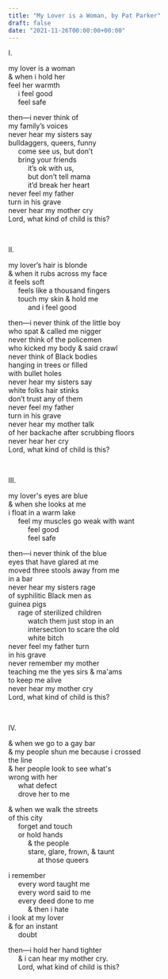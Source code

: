 ```yaml
---
title: "My Lover is a Woman, by Pat Parker"
draft: false
date: "2021-11-26T00:00:00+00:00"
---
```

I.

my lover is a woman  
& when i hold her  
feel her warmth  
&nbsp;&nbsp;&nbsp;&nbsp;&nbsp;i feel good  
&nbsp;&nbsp;&nbsp;&nbsp;&nbsp;feel safe  
  
then—i never think of  
my family’s voices  
never hear my sisters say  
bulldaggers, queers, funny  
&nbsp;&nbsp;&nbsp;&nbsp;&nbsp;come see us, but don’t  
&nbsp;&nbsp;&nbsp;&nbsp;&nbsp;bring your friends  
&nbsp;&nbsp;&nbsp;&nbsp;&nbsp;&nbsp;&nbsp;&nbsp;&nbsp;&nbsp;it’s ok with us,  
&nbsp;&nbsp;&nbsp;&nbsp;&nbsp;&nbsp;&nbsp;&nbsp;&nbsp;&nbsp;but don’t tell mama  
&nbsp;&nbsp;&nbsp;&nbsp;&nbsp;&nbsp;&nbsp;&nbsp;&nbsp;&nbsp;it’d break her heart  
never feel my father  
turn in his grave  
never hear my mother cry  
Lord, what kind of child is this?  
  
&nbsp;&nbsp;&nbsp;
  
II.  
  
my lover’s hair is blonde  
& when it rubs across my face  
it feels soft  
&nbsp;&nbsp;&nbsp;&nbsp;&nbsp;feels like a thousand fingers  
&nbsp;&nbsp;&nbsp;&nbsp;&nbsp;touch my skin & hold me  
&nbsp;&nbsp;&nbsp;&nbsp;&nbsp;&nbsp;&nbsp;&nbsp;&nbsp;&nbsp;and i feel good  
  
then—i never think of the little boy  
who spat & called me nigger  
never think of the policemen  
who kicked my body & said crawl  
never think of Black bodies  
hanging in trees or filled  
with bullet holes  
never hear my sisters say  
white folks hair stinks  
don’t trust any of them  
never feel my father  
turn in his grave  
never hear my mother talk  
of her backache after scrubbing floors  
never hear her cry  
Lord, what kind of child is this?  
  
&nbsp;&nbsp;&nbsp;
  
III.   
  
my lover's eyes are blue  
& when she looks at me  
i float in a warm lake  
&nbsp;&nbsp;&nbsp;&nbsp;&nbsp;feel my muscles go weak with want  
&nbsp;&nbsp;&nbsp;&nbsp;&nbsp;&nbsp;&nbsp;&nbsp;&nbsp;&nbsp;feel good  
&nbsp;&nbsp;&nbsp;&nbsp;&nbsp;&nbsp;&nbsp;&nbsp;&nbsp;&nbsp;feel safe  
  
then—i never think of the blue  
eyes that have glared at me  
moved three stools away from me  
in a bar  
never hear my sisters rage  
of syphilitic Black men as  
guinea pigs  
&nbsp;&nbsp;&nbsp;&nbsp;&nbsp;rage of sterilized children  
&nbsp;&nbsp;&nbsp;&nbsp;&nbsp;&nbsp;&nbsp;&nbsp;&nbsp;&nbsp;watch them just stop in an  
&nbsp;&nbsp;&nbsp;&nbsp;&nbsp;&nbsp;&nbsp;&nbsp;&nbsp;&nbsp;intersection to scare the old  
&nbsp;&nbsp;&nbsp;&nbsp;&nbsp;&nbsp;&nbsp;&nbsp;&nbsp;&nbsp;white bitch  
never feel my father turn  
in his grave  
never remember my mother  
teaching me the yes sirs & ma'ams  
to keep me alive  
never hear my mother cry  
Lord, what kind of child is this?  
  
&nbsp;&nbsp;&nbsp;
  
IV.  
  
& when we go to a gay bar  
& my people shun me because i crossed  
the line  
& her people look to see what's  
wrong with her  
&nbsp;&nbsp;&nbsp;&nbsp;&nbsp;what defect  
&nbsp;&nbsp;&nbsp;&nbsp;&nbsp;drove her to me  
  
& when we walk the streets  
of this city  
&nbsp;&nbsp;&nbsp;&nbsp;&nbsp;forget and touch  
&nbsp;&nbsp;&nbsp;&nbsp;&nbsp;or hold hands  
&nbsp;&nbsp;&nbsp;&nbsp;&nbsp;&nbsp;&nbsp;&nbsp;&nbsp;&nbsp;& the people  
&nbsp;&nbsp;&nbsp;&nbsp;&nbsp;&nbsp;&nbsp;&nbsp;&nbsp;&nbsp;stare, glare, frown, & taunt  
&nbsp;&nbsp;&nbsp;&nbsp;&nbsp;&nbsp;&nbsp;&nbsp;&nbsp;&nbsp;&nbsp;&nbsp;&nbsp;&nbsp;&nbsp;at those queers  
  
i remember  
&nbsp;&nbsp;&nbsp;&nbsp;&nbsp;every word taught me  
&nbsp;&nbsp;&nbsp;&nbsp;&nbsp;every word said to me  
&nbsp;&nbsp;&nbsp;&nbsp;&nbsp;every deed done to me  
&nbsp;&nbsp;&nbsp;&nbsp;&nbsp;&nbsp;&nbsp;&nbsp;&nbsp;&nbsp;& then i hate  
i look at my lover  
& for an instant  
&nbsp;&nbsp;&nbsp;&nbsp;&nbsp;doubt  
  
then—i hold her hand tighter  
&nbsp;&nbsp;&nbsp;&nbsp;&nbsp;& i can hear my mother cry.  
&nbsp;&nbsp;&nbsp;&nbsp;&nbsp;Lord, what kind of child is this?  


